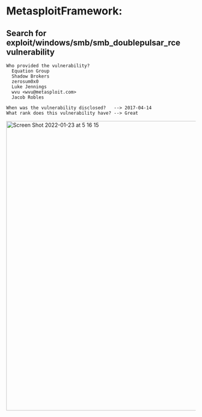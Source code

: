 # MetasploitFramework:

## Search for exploit/windows/smb/smb_doublepulsar_rce vulnerability

    Who provided the vulnerability?
      Equation Group
      Shadow Brokers
      zerosum0x0
      Luke Jennings
      wvu <wvu@metasploit.com>
      Jacob Robles

    When was the vulnerability disclosed?   --> 2017-04-14
    What rank does this vulnerability have? --> Great

<img width="771" alt="Screen Shot 2022-01-23 at 5 16 15" src="https://user-images.githubusercontent.com/18306338/150663416-6d8d5619-ee3c-41c7-b1df-b4de8ea50a1f.png">
